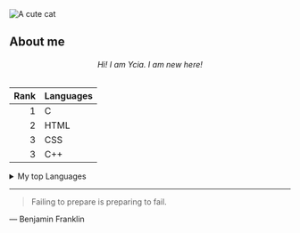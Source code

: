 <picture>
 <source media="(prefers-color-scheme: dark)" srcset="https://t3.ftcdn.net/jpg/05/91/70/20/360_F_591702071_ZL4Zk1OyxbVGP8tqyAFJhj8EptEhd0Qe.jpg">
 <source media="(prefers-color-scheme: light)" srcset="https://t4.ftcdn.net/jpg/06/17/14/47/360_F_617144746_bKR3vEUOqpVtfNFLZfuQSvUGmLPmrwlL.jpg">
 <img alt="A cute cat" src="https://static.vecteezy.com/system/resources/thumbnails/044/584/802/small_2x/curious-kitten-gazing-intently-captured-in-a-softly-lit-domestic-setting-photo.jpg">
</picture>


## About me
<h6 align="center"> Hi! I am Ycia. I am new here! </h6>

| Rank |   Languages   |
|-----:|---------------|
|     1|  C            |
|     2|  HTML         |
|     3|  CSS          |
|     3|  C++          |


<details>
<summary>My top Languages</summary>

| Rank |   Languages   |
|-----:|---------------|
|     1|  C            |
|     2|  HTML         |
|     3|  CSS          |
|     3|  C++          |


</details>


---
> Failing to prepare is preparing to fail.

— Benjamin Franklin

